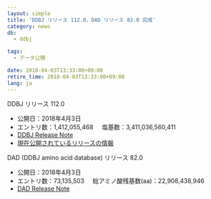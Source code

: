 ```yaml
---
layout: simple
title: 'DDBJ リリース 112.0，DAD リリース 82.0 完成'
category: news
db:
  - ddbj

tags:
  - データ公開

date: 2018-04-03T13:33:00+09:00
retire_time: 2018-04-03T13:33:00+09:00
lang: ja
---
```


<p><span class="bold">DDBJ リリース 112.0</span></p>

<ul class="bottom_space">
    <li><span class="bold">公開日：</span>2018年4月3日</li>
    <li><span class="bold">エントリ数：</span>1,412,055,468     <span class="bold">塩基数：</span>3,411,036,560,411</li>
    <li><a href="https://ddbj.nig.ac.jp/public/ddbj_database/release_note_archive/ddbj/ddbjrel.112.txt">DDBJ Release Note</a></li>
    <li><a href="/latest-releases.html">現在公開されているリリースの情報</a></li>
</ul>

<p><span class="bold">DAD (DDBJ amino acid database) リリース 82.0</span></p>

<ul>
    <li><span class="bold">公開日：</span>2018年4月3日</li>
    <li><span class="bold">エントリ数：</span>73,135,503     <span class="bold">総アミノ酸残基数(aa)：</span>22,908,438,946</li>
    <li><a href="https://ddbj.nig.ac.jp/public/ddbj_database/release_note_archive/dad/dadrel.82.txt">DAD Release Note</a></li>
</ul>
